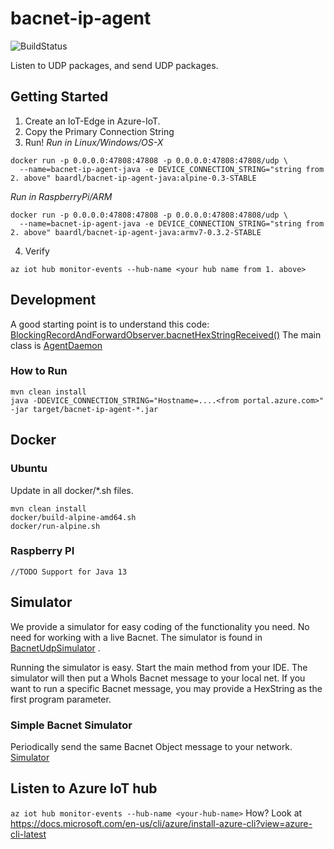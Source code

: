 # bacnet-ip-agent
![BuildStatus](https://travis-ci.com/entraeiendom/bacnet-ip-agent.svg?branch=master)

Listen to UDP packages, and send UDP packages.

## Getting Started

1. Create an IoT-Edge in Azure-IoT.
2. Copy the Primary Connection String
3. Run!
*Run in Linux/Windows/OS-X*
```
docker run -p 0.0.0.0:47808:47808 -p 0.0.0.0:47808:47808/udp \
  --name=bacnet-ip-agent-java -e DEVICE_CONNECTION_STRING="string from 2. above" baardl/bacnet-ip-agent-java:alpine-0.3-STABLE
```
*Run in RaspberryPi/ARM*
```
docker run -p 0.0.0.0:47808:47808 -p 0.0.0.0:47808:47808/udp \
  --name=bacnet-ip-agent-java -e DEVICE_CONNECTION_STRING="string from 2. above" baardl/bacnet-ip-agent-java:armv7-0.3.2-STABLE
```
4. Verify
```
az iot hub monitor-events --hub-name <your hub name from 1. above>
```


## Development

A good starting point is to understand this code: [BlockingRecordAndForwardObserver.bacnetHexStringReceived()](./src/main/java/no/entra/bacnet/agent/observer/BlockingRecordAndForwardObserver.java)
The main class is [AgentDaemon](./src/main/java/no/entra/bacnet/agent/AgentDaemon.java)

### How to Run

```
mvn clean install
java -DDEVICE_CONNECTION_STRING="Hostname=....<from portal.azure.com>" -jar target/bacnet-ip-agent-*.jar 
```

## Docker

### Ubuntu

Update <your docker user> in all docker/*.sh files.

```
mvn clean install
docker/build-alpine-amd64.sh
docker/run-alpine.sh
```
### Raspberry PI


```
//TODO Support for Java 13
```
## Simulator

We provide a simulator for easy coding of the functionality you need. No need for working with a live Bacnet. 
The simulator is found in [BacnetUdpSimulator](https://github.com/entraeiendom/bacnet-ip-agent/blob/master/src/test/java/no/entra/bacnet/agent/simulators/BacnetUdpSimulator.java) .

Running the simulator is easy. Start the main method from your IDE. The simulator will then
put a WhoIs Bacnet message to your local net. 
If you want to run a specific Bacnet message, you may provide a HexString as the first program parameter.

### Simple Bacnet Simulator
Periodically send the same Bacnet Object message to your network.
[Simulator](https://github.com/entraeiendom/bacnet-client/blob/master/src/main/java/no/entra/bacnet/client/Simulator.java)

## Listen to Azure IoT hub

`az iot hub monitor-events --hub-name <your-hub-name>`
How? Look at https://docs.microsoft.com/en-us/cli/azure/install-azure-cli?view=azure-cli-latest
